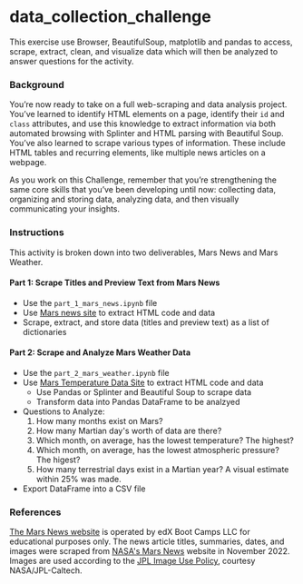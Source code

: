 # data_collection_challenge
This exercise use Browser, BeautifulSoup, matplotlib and pandas to access, scrape, extract, clean, and visualize data which will then be analyzed to answer questions for the activity.

### Background 
You’re now ready to take on a full web-scraping and data analysis project. You’ve learned to identify HTML elements on a page, identify their `id` and `class` attributes, and use this knowledge to extract information via both automated browsing with Splinter and HTML parsing with Beautiful Soup. You’ve also learned to scrape various types of information. These include HTML tables and recurring elements, like multiple news articles on a webpage.

As you work on this Challenge, remember that you’re strengthening the same core skills that you’ve been developing until now: collecting data, organizing and storing data, analyzing data, and then visually communicating your insights.

### Instructions 
This activity is broken down into two deliverables, Mars News and Mars Weather. 

#### Part 1: Scrape Titles and Preview Text from Mars News
* Use the `part_1_mars_news.ipynb` file  
* Use [Mars news site](https://static.bc-edx.com/data/web/mars_news/index.html) to extract HTML code and data
* Scrape, extract, and store data (titles and preview text) as a list of dictionaries

#### Part 2: Scrape and Analyze Mars Weather Data 
* Use the `part_2_mars_weather.ipynb` file
* Use [Mars Temperature Data Site](https://static.bc-edx.com/data/web/mars_facts/temperature.html) to extract HTML code and data
    * Use Pandas or Splinter and Beautiful Soup to scrape data
    * Transform data into Pandas DataFrame to be analzyed
* Questions to Analyze:
    1. How many months exist on Mars? 
    2. How many Martian day's worth of data are there? 
    3. Which month, on average, has the lowest temperature? The highest?
    4. Which month, on average, has the lowest atmospheric pressure? The higest? 
    5. How many terrestrial days exist in a Martian year? A visual estimate within 25% was made. 
* Export DataFrame into a CSV file 


### References
[The Mars News website](https://static.bc-edx.com/data/web/mars_news/index.html) is operated by edX Boot Camps LLC for educational purposes only. The news article titles, summaries, dates, and images were scraped from [NASA's Mars News](https://mars.nasa.gov/) website in November 2022. Images are used according to the [JPL Image Use Policy](https://www.jpl.nasa.gov/jpl-image-use-policy), courtesy NASA/JPL-Caltech.
